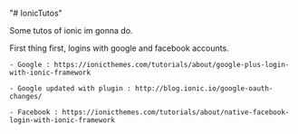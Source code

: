 "# IonicTutos"

Some tutos of ionic im gonna do.

First thing first, logins with google and facebook accounts.

    - Google : https://ionicthemes.com/tutorials/about/google-plus-login-with-ionic-framework

    - Google updated with plugin : http://blog.ionic.io/google-oauth-changes/

    - Facebook : https://ionicthemes.com/tutorials/about/native-facebook-login-with-ionic-framework